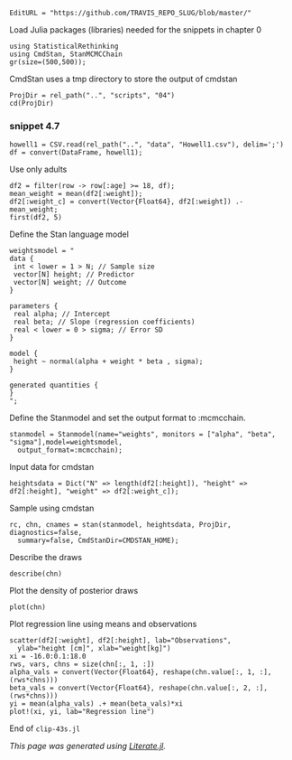 ```@meta
EditURL = "https://github.com/TRAVIS_REPO_SLUG/blob/master/"
```

Load Julia packages (libraries) needed  for the snippets in chapter 0

```@example clip-43s
using StatisticalRethinking
using CmdStan, StanMCMCChain
gr(size=(500,500));
```

CmdStan uses a tmp directory to store the output of cmdstan

```@example clip-43s
ProjDir = rel_path("..", "scripts", "04")
cd(ProjDir)
```

### snippet 4.7

```@example clip-43s
howell1 = CSV.read(rel_path("..", "data", "Howell1.csv"), delim=';')
df = convert(DataFrame, howell1);
```

Use only adults

```@example clip-43s
df2 = filter(row -> row[:age] >= 18, df);
mean_weight = mean(df2[:weight]);
df2[:weight_c] = convert(Vector{Float64}, df2[:weight]) .- mean_weight;
first(df2, 5)
```

Define the Stan language model

```@example clip-43s
weightsmodel = "
data {
 int < lower = 1 > N; // Sample size
 vector[N] height; // Predictor
 vector[N] weight; // Outcome
}

parameters {
 real alpha; // Intercept
 real beta; // Slope (regression coefficients)
 real < lower = 0 > sigma; // Error SD
}

model {
 height ~ normal(alpha + weight * beta , sigma);
}

generated quantities {
}
";
```

Define the Stanmodel and set the output format to :mcmcchain.

```@example clip-43s; continued = true
stanmodel = Stanmodel(name="weights", monitors = ["alpha", "beta", "sigma"],model=weightsmodel,
  output_format=:mcmcchain);
```

Input data for cmdstan

```@example clip-43s
heightsdata = Dict("N" => length(df2[:height]), "height" => df2[:height], "weight" => df2[:weight_c]);
```

Sample using cmdstan

```@example clip-43s; continued = true
rc, chn, cnames = stan(stanmodel, heightsdata, ProjDir, diagnostics=false,
  summary=false, CmdStanDir=CMDSTAN_HOME);
```

Describe the draws

```@example clip-43s
describe(chn)
```

Plot the density of posterior draws

```@example clip-43s
plot(chn)
```

Plot regression line using means and observations

```@example clip-43s
scatter(df2[:weight], df2[:height], lab="Observations",
  ylab="height [cm]", xlab="weight[kg]")
xi = -16.0:0.1:18.0
rws, vars, chns = size(chn[:, 1, :])
alpha_vals = convert(Vector{Float64}, reshape(chn.value[:, 1, :], (rws*chns)))
beta_vals = convert(Vector{Float64}, reshape(chn.value[:, 2, :], (rws*chns)))
yi = mean(alpha_vals) .+ mean(beta_vals)*xi
plot!(xi, yi, lab="Regression line")
```

End of `clip-43s.jl`

*This page was generated using [Literate.jl](https://github.com/fredrikekre/Literate.jl).*

